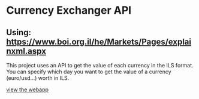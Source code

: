 # Currency Exchanger API
## Using: https://www.boi.org.il/he/Markets/Pages/explainxml.aspx

This project uses an API to get the value of each currency in the ILS format.
You can specify which day you want to get the value of a currency (euro/usd...) worth in ILS.

[view the webapp](http://currency-exchanger-api.herokuapp.com/)

